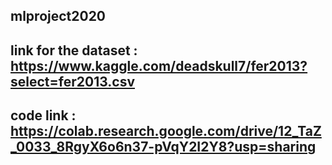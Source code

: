 ## mlproject2020
## link for the dataset : https://www.kaggle.com/deadskull7/fer2013?select=fer2013.csv
## code link : https://colab.research.google.com/drive/12_TaZ_0033_8RgyX6o6n37-pVqY2I2Y8?usp=sharing
